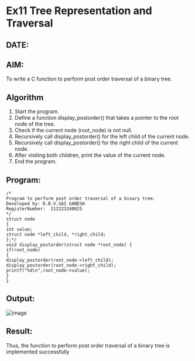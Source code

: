 # Ex11 Tree Representation and Traversal
## DATE:
## AIM:
To write a C function to perform post order traversal of a binary tree.

## Algorithm
1. Start the program.
2. Define a function display_postorder() that takes a pointer to the root node of the tree.
3. Check if the current node (root_node) is not null.
4. Recursively call display_postorder() for the left child of the current node.
5. Recursively call display_postorder() for the right child of the current node.
6. After visiting both children, print the value of the current node.
7. End the program.

## Program:
```
/*
Program to perform post order traversal of a binary tree.
Developed by: D.B.V.SAI GANESH
RegisterNumber:  212223240025
*/
struct node 
{ 
int value; 
struct node *left_child, *right_child; 
};*/ 
void display_postorder(struct node *root_node) { 
if(root_node) 
{ 
display_postorder(root_node->left_child); 
display_postorder(root_node->right_child); 
printf("%d\n",root_node->value); 
} 
} 
```

## Output:

![image](https://github.com/user-attachments/assets/119ee178-17b2-429b-9953-113a702be632)


## Result:
Thus, the function to perform post order traversal of a binary tree is implemented successfully
